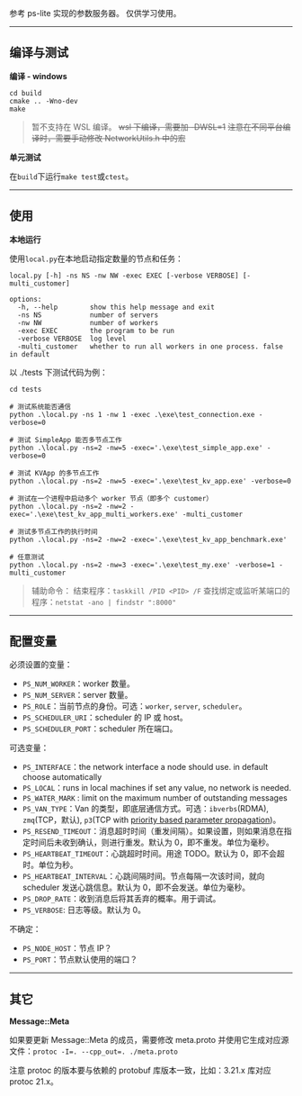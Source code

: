 参考 ps-lite 实现的参数服务器。
仅供学习使用。

---
## 编译与测试

**编译 - windows**

```
cd build
cmake .. -Wno-dev
make
```

> 暂不支持在 WSL 编译。
~~wsl 下编译，需要加 -DWSL=1~~
~~注意在不同平台编译时，需要手动修改 NetworkUtils.h 中的宏~~

**单元测试**

在`build`下运行`make test`或`ctest`。

---
## 使用
**本地运行**

使用`local.py`在本地启动指定数量的节点和任务：
```
local.py [-h] -ns NS -nw NW -exec EXEC [-verbose VERBOSE] [-multi_customer]

options:
  -h, --help        show this help message and exit
  -ns NS            number of servers
  -nw NW            number of workers
  -exec EXEC        the program to be run
  -verbose VERBOSE  log level
  -multi_customer   whether to run all workers in one process. false in default
```

以 ./tests 下测试代码为例：

```
cd tests

# 测试系统能否通信
python .\local.py -ns 1 -nw 1 -exec .\exe\test_connection.exe -verbose=0

# 测试 SimpleApp 能否多节点工作
python .\local.py -ns=2 -nw=5 -exec='.\exe\test_simple_app.exe' -verbose=0

# 测试 KVApp 的多节点工作
python .\local.py -ns=2 -nw=5 -exec='.\exe\test_kv_app.exe' -verbose=0

# 测试在一个进程中启动多个 worker 节点（即多个 customer）
python .\local.py -ns=2 -nw=2 -exec='.\exe\test_kv_app_multi_workers.exe' -multi_customer

# 测试多节点工作的执行时间
python .\local.py -ns=2 -nw=2 -exec='.\exe\test_kv_app_benchmark.exe'

# 任意测试
python .\local.py -ns=2 -nw=3 -exec='.\exe\test_my.exe' -verbose=1 -multi_customer
```

> 辅助命令：
> 结束程序：`taskkill /PID <PID> /F`
> 查找绑定或监听某端口的程序：`netstat -ano | findstr ":8000"`

---
## 配置变量

必须设置的变量：

- `PS_NUM_WORKER`：worker 数量。
- `PS_NUM_SERVER`：server 数量。
- `PS_ROLE`：当前节点的身份。可选：`worker`, `server`, `scheduler`。
- `PS_SCHEDULER_URI`：scheduler 的 IP 或 host。
- `PS_SCHEDULER_PORT`：scheduler 所在端口。

可选变量：

- `PS_INTERFACE`：the network interface a node should use. in default choose automatically
- `PS_LOCAL`：runs in local machines if set any value, no network is needed.
- `PS_WATER_MARK`	: limit on the maximum number of outstanding messages
- `PS_VAN_TYPE`：Van 的类型，即底层通信方式。可选：`ibverbs`(RDMA), `zmq`(TCP，默认), `p3`(TCP with [priority based parameter propagation](https://anandj.in/wp-content/uploads/sysml.pdf))。
- `PS_RESEND_TIMEOUT`：消息超时时间（重发间隔）。如果设置，则如果消息在指定时间后未收到确认，则进行重发。默认为 0，即不重发。单位为毫秒。
- `PS_HEARTBEAT_TIMEOUT`：心跳超时时间。用途 TODO。默认为 0，即不会超时。单位为秒。
- `PS_HEARTBEAT_INTERVAL`：心跳间隔时间。节点每隔一次该时间，就向 scheduler 发送心跳信息。默认为 0，即不会发送。单位为毫秒。
- `PS_DROP_RATE`：收到消息后将其丢弃的概率。用于调试。
- `PS_VERBOSE`: 日志等级。默认为 0。

不确定：

- `PS_NODE_HOST`：节点 IP？
- `PS_PORT`：节点默认使用的端口？


---
## 其它

**Message::Meta**

如果要更新 Message::Meta 的成员，需要修改 meta.proto 并使用它生成对应源文件：`protoc -I=. --cpp_out=. ./meta.proto`

注意 protoc 的版本要与依赖的 protobuf 库版本一致，比如：3.21.x 库对应 protoc 21.x。


